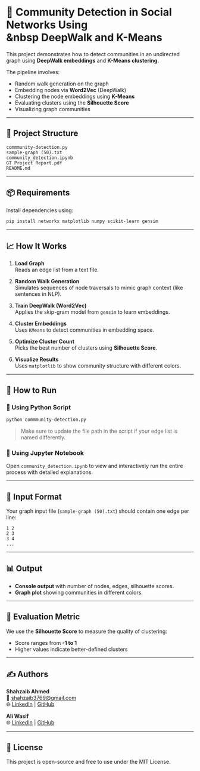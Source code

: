 # 🧠 Community Detection in Social Networks Using <br>  &nbsp DeepWalk and K-Means

This project demonstrates how to detect communities in an undirected graph using **DeepWalk embeddings** and **K-Means clustering**.

The pipeline involves:
- Random walk generation on the graph
- Embedding nodes via **Word2Vec** (DeepWalk)
- Clustering the node embeddings using **K-Means**
- Evaluating clusters using the **Silhouette Score**
- Visualizing graph communities

---

## 📂 Project Structure

```
commmunity-detection.py
sample-graph (50).txt
community_detection.ipynb
GT Project Report.pdf
README.md

```

---

## 📦 Requirements

Install dependencies using:

```bash
pip install networkx matplotlib numpy scikit-learn gensim
```

---

## 📈 How It Works

1. **Load Graph**  
   Reads an edge list from a text file.

2. **Random Walk Generation**  
   Simulates sequences of node traversals to mimic graph context (like sentences in NLP).

3. **Train DeepWalk (Word2Vec)**  
   Applies the skip-gram model from `gensim` to learn embeddings.

4. **Cluster Embeddings**  
   Uses `KMeans` to detect communities in embedding space.

5. **Optimize Cluster Count**  
   Picks the best number of clusters using **Silhouette Score**.

6. **Visualize Results**  
   Uses `matplotlib` to show community structure with different colors.

---

## 📌 How to Run

### 🐍 Using Python Script

```bash
python commmunity-detection.py
```

> Make sure to update the file path in the script if your edge list is named differently.

### 📒 Using Jupyter Notebook

Open `community_detection.ipynb` to view and interactively run the entire process with detailed explanations.

---

## 📁 Input Format

Your graph input file (`sample-graph (50).txt`) should contain one edge per line:

```
1 2
2 3
3 4
...
```

---

## 📊 Output

- **Console output** with number of nodes, edges, silhouette scores.
- **Graph plot** showing communities in different colors.

---

## 🧪 Evaluation Metric

We use the **Silhouette Score** to measure the quality of clustering:

- Score ranges from **-1 to 1**
- Higher values indicate better-defined clusters

---

## ✍️ Authors

**Shahzaib Ahmed**  
📧 shahzaib3769@gmail.com  
🌐 [LinkedIn](https://www.linkedin.com/in/shahzaib3769) | [GitHub](https://github.com/Shahzaib3769)

**Ali Wasif**  
🌐 [LinkedIn](https://www.linkedin.com/in/ali-wasif/) | [GitHub](https://github.com/syncali)

---

## 📜 License

This project is open-source and free to use under the MIT License.
